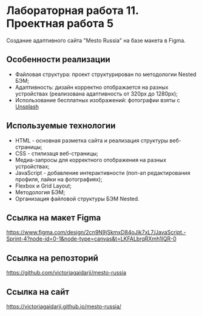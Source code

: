 # Лабораторная работа 11. Проектная работа 5
Создание адаптивного сайта "Mesto Russia" на базе макета в Figma.

## Особенности реализации
- Файловая структура: проект структурирован по методологии Nested БЭМ;
- Адаптивность: дизайн корректно отображается на разных устройствах (реализована адаптивность от 320px до 1280px);
- Использование бесплатных изображений: фотографии взяты с [Unsplash](https://unsplash.com)

## Используемые технологии
- HTML - основная разметка сайта и реализация структуры веб-страницы;
- CSS - стилизаця веб-страницы;
- Медиа-запросы для корректного отображения на разных устройствах;
- JavaScript - добавление интерактивности (поп-ап редактирования профиля, лайки на фотографиях);
- Flexbox и Grid Layout;
- Методология БЭМ;
- Организация файловой структуры БЭМ Nested.

## Ссылка на макет Figma
https://www.figma.com/design/2cn9N9jSkmxD84oJik7xL7/JavaScript.-Sprint-4?node-id=0-1&node-type=canvas&t=LKFALbrqRXmh1IQR-0

## Ссылка на репозторий
https://github.com/victoriagaidarji/mesto-russia

## Ссылка на сайт
https://victoriagaidarji.github.io/mesto-russia/


